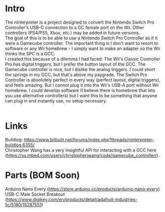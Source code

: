 # Intro
The nInterpreter is a project designed to convert the Nintendo Switch Pro Controller's USB-C connection to a GC female port on the Wii. Other controllers (PS4/PS5, Xbox, etc.) may be added in future versions.<br>
The goal of this is to be able to use a Nintendo Switch Pro Controller as if it were a Gamecube controller. The important thing is I don't want to resort to software or any Wii homebrew - I simply want to
make an adapter so the Wii thinks the SPC is a GCC.<br>
I created this because of a dilemma I had faced: The Wii's Classic Controller Pro has digital triggers, but I prefer the button layout of the GCC.  The Gamecube controller is nice, but I dislike the analog triggers.  I could short the springs in my GCC, but that's above my paygrade. The Switch Pro Controller is absolutely perfect in every way (perfect layout, digital triggers), and feels amazing. But I cannot plug it into the Wii's USB-A port without Wii homebrew. I could develop software (I believe there is homebrew that lets you use alternative controllers) but I want this to be something that anyone can plug in and instantly use, no setup necessary.<br><br>
# Links
Buildlog: https://www.bitbuilt.net/forums/index.php?threads/ninterpreter-buildlog.6355/
<br>
Christopher Wang has a very insightful API for interacting with a GCC here (https://os.mbed.com/users/christopherjwang/code/gamecube_controller/).
# Parts (BOM Soon)
Arduino Nano Every (https://store.arduino.cc/products/arduino-nano-every)
<br>
USB-C Male Socket Breakout (https://www.digikey.com/en/products/detail/adafruit-industries-llc/5180/15287551)
